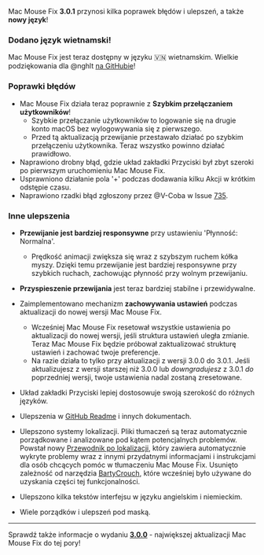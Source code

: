 Mac Mouse Fix **3.0.1** przynosi kilka poprawek błędów i ulepszeń, a także **nowy język**!

### Dodano język wietnamski!

Mac Mouse Fix jest teraz dostępny w języku 🇻🇳 wietnamskim. Wielkie podziękowania dla @nghlt [na GitHubie](https://GitHub.com/nghlt)!

### Poprawki błędów

- Mac Mouse Fix działa teraz poprawnie z **Szybkim przełączaniem użytkowników**!
  - Szybkie przełączanie użytkowników to logowanie się na drugie konto macOS bez wylogowywania się z pierwszego.
  - Przed tą aktualizacją przewijanie przestawało działać po szybkim przełączeniu użytkownika. Teraz wszystko powinno działać prawidłowo.
- Naprawiono drobny błąd, gdzie układ zakładki Przyciski był zbyt szeroki po pierwszym uruchomieniu Mac Mouse Fix.
- Usprawniono działanie pola '+' podczas dodawania kilku Akcji w krótkim odstępie czasu.
- Naprawiono rzadki błąd zgłoszony przez @V-Coba w Issue [735](https://github.com/noah-nuebling/mac-mouse-fix/issues/735).

### Inne ulepszenia

- **Przewijanie jest bardziej responsywne** przy ustawieniu 'Płynność: Normalna'.
  - Prędkość animacji zwiększa się wraz z szybszym ruchem kółka myszy. Dzięki temu przewijanie jest bardziej responsywne przy szybkich ruchach, zachowując płynność przy wolnym przewijaniu.

- **Przyspieszenie przewijania** jest teraz bardziej stabilne i przewidywalne.
- Zaimplementowano mechanizm **zachowywania ustawień** podczas aktualizacji do nowej wersji Mac Mouse Fix.
  - Wcześniej Mac Mouse Fix resetował wszystkie ustawienia po aktualizacji do nowej wersji, jeśli struktura ustawień uległa zmianie. Teraz Mac Mouse Fix będzie próbował zaktualizować strukturę ustawień i zachować twoje preferencje.
  - Na razie działa to tylko przy aktualizacji z wersji 3.0.0 do 3.0.1. Jeśli aktualizujesz z wersji starszej niż 3.0.0 lub _downgradujesz_ z 3.0.1 _do_ poprzedniej wersji, twoje ustawienia nadal zostaną zresetowane.
- Układ zakładki Przyciski lepiej dostosowuje swoją szerokość do różnych języków.
- Ulepszenia w [GitHub Readme](https://github.com/noah-nuebling/mac-mouse-fix#background) i innych dokumentach.
- Ulepszono systemy lokalizacji. Pliki tłumaczeń są teraz automatycznie porządkowane i analizowane pod kątem potencjalnych problemów. Powstał nowy [Przewodnik po lokalizacji](https://github.com/noah-nuebling/mac-mouse-fix/discussions/731), który zawiera automatycznie wykryte problemy wraz z innymi przydatnymi informacjami i instrukcjami dla osób chcących pomóc w tłumaczeniu Mac Mouse Fix. Usunięto zależność od narzędzia [BartyCrouch](https://github.com/FlineDev/BartyCrouch), które wcześniej było używane do uzyskania części tej funkcjonalności.
- Ulepszono kilka tekstów interfejsu w języku angielskim i niemieckim.
- Wiele porządków i ulepszeń pod maską.

---

Sprawdź także informacje o wydaniu [**3.0.0**](https://github.com/noah-nuebling/mac-mouse-fix/releases/tag/3.0.0) - największej aktualizacji Mac Mouse Fix do tej pory!